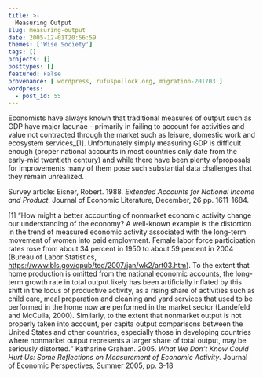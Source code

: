 ```yaml
---
title: >-
  Measuring Output
slug: measuring-output
date: 2005-12-01T20:56:59
themes: ['Wise Society']
tags: []
projects: []
posttypes: []
featured: False
provenance: [ wordpress, rufuspollock.org, migration-201703 ]
wordpress:
  - post_id: 55
---
```


Economists have always known that traditional measures of output such as GDP have major lacunae - primarily in failing to account for activities and value not contracted through the market such as leisure, domestic work and ecosystem services_[1]. Unfortunately simply measuring GDP is difficult enough (proper national accounts in most countries only date from the early-mid twentieth century) and while there have been plenty ofproposals for improvements many of them pose such substantial data challenges that they remain unrealized. 

Survey article: Eisner, Robert. 1988. <em>Extended Accounts for National Income and Product</em>. Journal of Economic Literature, December, 26 pp. 1611-1684.

[1] <q>How might a better accounting of nonmarket economic activity change our understanding of the economy? A well-known example is the distortion in the trend of measured economic activity associated with the long-term movement of women into paid employment. Female labor force participation rates rose from about 34 percent in 1950 to about 59 percent in 2004 (Bureau of Labor Statistics, https://www.bls.gov/opub/ted/2007/jan/wk2/art03.htm). To the extent that home production is omitted from the national economic accounts, the long-term growth rate in total output likely has been artificially inflated by this shift in the locus of productive activity, as a rising share of activities such as child care, meal preparation and cleaning and yard services that used to be performed in the home now are performed in the market sector (Landefeld and McCulla, 2000). Similarly, to the extent that nonmarket output is not properly taken into account, per capita output comparisons between the United States and other countries, especially those in developing countries where nonmarket output represents a larger share of total output, may be seriously distorted.</q> Katharine Graham. 2005. <em>What We Don't Know Could Hurt Us: Some Reflections on Measurement of Economic Activity</em>. Journal of Economic Perspectives, Summer 2005, pp. 3-18


